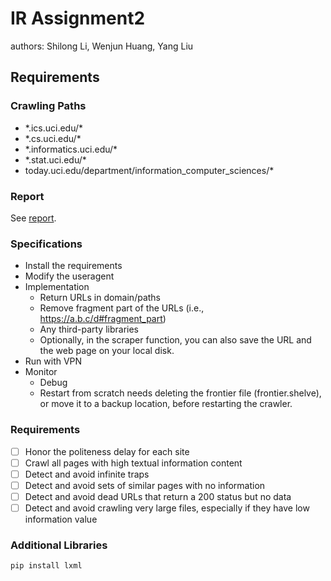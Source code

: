 # IR Assignment2

authors: Shilong Li, Wenjun Huang, Yang Liu

## Requirements

### Crawling Paths

- \*.ics.uci.edu/*
- \*.cs.uci.edu/*
- \*.informatics.uci.edu/*
- \*.stat.uci.edu/*
- today.uci.edu/department/information_computer_sciences/*

### Report

See [report](./Assignment-Report.md).

### Specifications

- Install the requirements
- Modify the useragent
- Implementation
  - Return URLs in domain/paths
  - Remove fragment part of the URLs (i.e., https://a.b.c/d#fragment_part)
  - Any third-party libraries
  - Optionally, in the scraper function, you can also save the URL and the web page on your local disk.
- Run with VPN
- Monitor
  - Debug
  - Restart from scratch needs deleting the frontier file (frontier.shelve), or move it to a backup location, before restarting the crawler.

### Requirements
- [ ] Honor the politeness delay for each site
- [ ] Crawl all pages with high textual information content
- [ ] Detect and avoid infinite traps
- [ ] Detect and avoid sets of similar pages with no information
- [ ] Detect and avoid dead URLs that return a 200 status but no data
- [ ] Detect and avoid crawling very large files, especially if they have low information value

### Additional Libraries
```commandline
pip install lxml
```